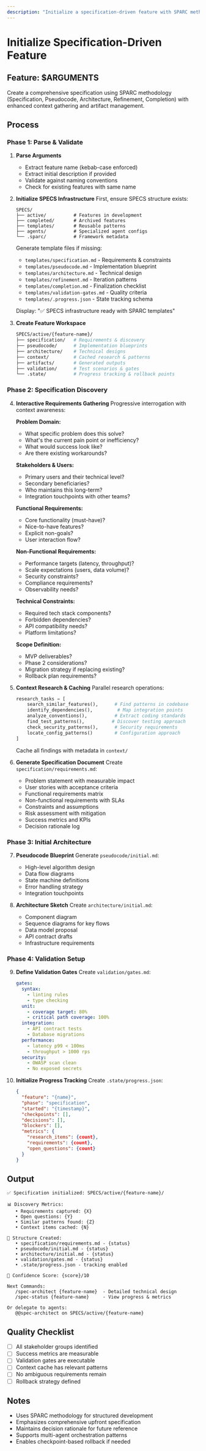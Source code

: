```yaml
---
description: "Initialize a specification-driven feature with SPARC methodology: /spec-init <feature-name> [description]"
---
```


# Initialize Specification-Driven Feature

## Feature: $ARGUMENTS

Create a comprehensive specification using SPARC methodology (Specification, Pseudocode, Architecture, Refinement, Completion) with enhanced context gathering and artifact management.

## Process

### Phase 1: Parse & Validate

1. **Parse Arguments**
   - Extract feature name (kebab-case enforced)
   - Extract initial description if provided
   - Validate against naming conventions
   - Check for existing features with same name

2. **Initialize SPECS Infrastructure**
   First, ensure SPECS structure exists:
   ```
   SPECS/
   ├── active/          # Features in development
   ├── completed/       # Archived features
   ├── templates/       # Reusable patterns
   ├── agents/          # Specialized agent configs
   └── .sparc/          # Framework metadata
   ```

   Generate template files if missing:
   - `templates/specification.md` - Requirements & constraints
   - `templates/pseudocode.md` - Implementation blueprint
   - `templates/architecture.md` - Technical design
   - `templates/refinement.md` - Iteration patterns
   - `templates/completion.md` - Finalization checklist
   - `templates/validation-gates.md` - Quality criteria
   - `templates/.progress.json` - State tracking schema

   Display: "✅ SPECS infrastructure ready with SPARC templates"

3. **Create Feature Workspace**
   ```bash
   SPECS/active/{feature-name}/
   ├── specification/   # Requirements & discovery
   ├── pseudocode/      # Implementation blueprints
   ├── architecture/    # Technical designs
   ├── context/         # Cached research & patterns
   ├── artifacts/       # Generated outputs
   ├── validation/      # Test scenarios & gates
   └── .state/          # Progress tracking & rollback points
   ```

### Phase 2: Specification Discovery

4. **Interactive Requirements Gathering**
   Progressive interrogation with context awareness:

   **Problem Domain:**
   - What specific problem does this solve?
   - What's the current pain point or inefficiency?
   - What would success look like?
   - Are there existing workarounds?

   **Stakeholders & Users:**
   - Primary users and their technical level?
   - Secondary beneficiaries?
   - Who maintains this long-term?
   - Integration touchpoints with other teams?

   **Functional Requirements:**
   - Core functionality (must-have)?
   - Nice-to-have features?
   - Explicit non-goals?
   - User interaction flow?

   **Non-Functional Requirements:**
   - Performance targets (latency, throughput)?
   - Scale expectations (users, data volume)?
   - Security constraints?
   - Compliance requirements?
   - Observability needs?

   **Technical Constraints:**
   - Required tech stack components?
   - Forbidden dependencies?
   - API compatibility needs?
   - Platform limitations?

   **Scope Definition:**
   - MVP deliverables?
   - Phase 2 considerations?
   - Migration strategy if replacing existing?
   - Rollback plan requirements?

5. **Context Research & Caching**
   Parallel research operations:
   ```python
   research_tasks = [
       search_similar_features(),      # Find patterns in codebase
       identify_dependencies(),         # Map integration points
       analyze_conventions(),          # Extract coding standards
       find_test_patterns(),          # Discover testing approach
       check_security_patterns(),      # Security requirements
       locate_config_patterns()        # Configuration approach
   ]
   ```
   Cache all findings with metadata in `context/`

6. **Generate Specification Document**
   Create `specification/requirements.md`:
   - Problem statement with measurable impact
   - User stories with acceptance criteria
   - Functional requirements matrix
   - Non-functional requirements with SLAs
   - Constraints and assumptions
   - Risk assessment with mitigation
   - Success metrics and KPIs
   - Decision rationale log

### Phase 3: Initial Architecture

7. **Pseudocode Blueprint**
   Generate `pseudocode/initial.md`:
   - High-level algorithm design
   - Data flow diagrams
   - State machine definitions
   - Error handling strategy
   - Integration touchpoints

8. **Architecture Sketch**
   Create `architecture/initial.md`:
   - Component diagram
   - Sequence diagrams for key flows
   - Data model proposal
   - API contract drafts
   - Infrastructure requirements

### Phase 4: Validation Setup

9. **Define Validation Gates**
   Create `validation/gates.md`:
   ```yaml
   gates:
     syntax:
       - linting rules
       - type checking
     unit:
       - coverage target: 80%
       - critical path coverage: 100%
     integration:
       - API contract tests
       - Database migrations
     performance:
       - latency p99 < 100ms
       - throughput > 1000 rps
     security:
       - OWASP scan clean
       - No exposed secrets
   ```

10. **Initialize Progress Tracking**
    Create `.state/progress.json`:
    ```json
    {
      "feature": "{name}",
      "phase": "specification",
      "started": "{timestamp}",
      "checkpoints": [],
      "decisions": [],
      "blockers": [],
      "metrics": {
        "research_items": {count},
        "requirements": {count},
        "open_questions": {count}
      }
    }
    ```

## Output

```
✅ Specification initialized: SPECS/active/{feature-name}/

📊 Discovery Metrics:
   • Requirements captured: {X}
   • Open questions: {Y}
   • Similar patterns found: {Z}
   • Context items cached: {N}

📁 Structure Created:
   • specification/requirements.md - {status}
   • pseudocode/initial.md - {status}
   • architecture/initial.md - {status}
   • validation/gates.md - {status}
   • .state/progress.json - tracking enabled

🎯 Confidence Score: {score}/10

Next Commands:
   /spec-architect {feature-name}  - Detailed technical design
   /spec-status {feature-name}     - View progress & metrics

Or delegate to agents:
   @@spec-architect on SPECS/active/{feature-name}
```

## Quality Checklist
- [ ] All stakeholder groups identified
- [ ] Success metrics are measurable
- [ ] Validation gates are executable
- [ ] Context cache has relevant patterns
- [ ] No ambiguous requirements remain
- [ ] Rollback strategy defined

## Notes
- Uses SPARC methodology for structured development
- Emphasizes comprehensive upfront specification
- Maintains decision rationale for future reference
- Supports multi-agent orchestration patterns
- Enables checkpoint-based rollback if needed